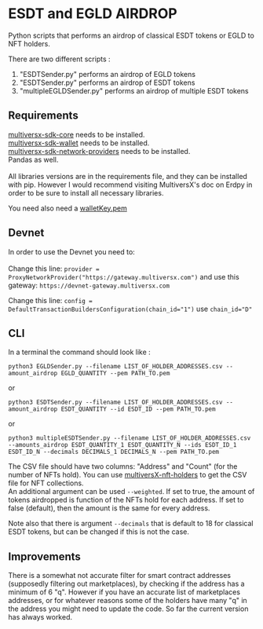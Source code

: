 # ESDT and EGLD AIRDROP
Python scripts that performs an airdrop of classical ESDT tokens or EGLD to NFT holders. 

There are two different scripts : 
<ol>
  <li>"ESDTSender.py" performs an airdrop of EGLD tokens </li>
  <li>"ESDTSender.py" performs an airdrop of ESDT tokens </li>
  <li>"multipleEGLDSender.py" performs an airdrop of multiple ESDT tokens </li>
</ol>


## Requirements

[multiversx-sdk-core](https://pypi.org/project/multiversx-sdk-core/) needs to be installed.  <br>
[multiversx-sdk-wallet](https://pypi.org/project/multiversx-sdk-wallet/) needs to be installed.  <br>
[multiversx-sdk-network-providers](https://pypi.org/project/multiversx-sdk-network-providers/) needs to be installed.  <br>
Pandas as well.  <br>  <br>
All libraries versions are in the requirements file, and they can be installed with pip. However I would recommend visiting MultiversX's doc on Erdpy in order to be sure to install all necessary libraries.

You need also need a [walletKey.pem](https://docs.multiversx.com/sdk-and-tools/sdk-py/deriving-the-wallet-pem-file/#__docusaurus/)

## Devnet

In order to use the Devnet you need to: <br><br>
Change this line: 
```provider = ProxyNetworkProvider("https://gateway.multiversx.com")```
and use this gateway: ```https://devnet-gateway.multiversx.com```

Change this line: ```config = DefaultTransactionBuildersConfiguration(chain_id="1")```
use ```chain_id="D"```

## CLI

In a terminal the command should look like :

```python3 EGLDSender.py --filename LIST_OF_HOLDER_ADDRESSES.csv --amount_airdrop EGLD_QUANTITY --pem PATH_TO.pem```

or

```python3 ESDTSender.py --filename LIST_OF_HOLDER_ADDRESSES.csv --amount_airdrop ESDT_QUANTITY --id ESDT_ID --pem PATH_TO.pem```

or 

```python3 multipleESDTSender.py --filename LIST_OF_HOLDER_ADDRESSES.csv --amounts_airdrop ESDT_QUANTITY_1 ESDT_QUANTITY_N --ids ESDT_ID_1 ESDT_ID_N --decimals DECIMALS_1 DECIMALS_N --pem PATH_TO.pem```


The CSV file should have two columns: "Address" and "Count" (for the number of NFTs hold). You can use [multiversX-nft-holders](https://github.com/xdevguild/multiversX-nft-holders) to get the CSV file for NFT collections. <br>
An additional argument can be used `--weighted`. If set to true, the amount of tokens airdropped is function of the NFTs hold for each address. If
set to false (default), then the amount is the same for every address. <br>

Note also that there is argument `--decimals` that is default to 18 for classical ESDT tokens, but can be changed if this is not the case.


## Improvements

There is a somewhat not accurate filter for smart contract addresses (supposedly filtering out marketplaces), by checking if the address has a minimum of 6 "q". However if you have an accurate list of marketplaces addresses, or for whatever reasons some of the holders have many "q" in the address you might need to update the code. So far the current version has always worked.
